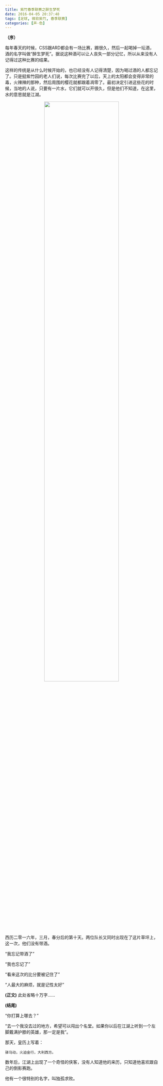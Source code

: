 ```yaml
---
title: 紫竹春季联赛之醉生梦死
date: 2016-04-05 20:37:48
tags: [足球, 微软紫竹, 春季联赛]
categories: [声·色]
---
```




__（序）__

每年春天的时候，CSS跟ARD都会有一场比赛，踢很久，然后一起喝掉一坛酒，酒的名字叫做“醉生梦死”。据说这种酒可以让人丧失一部分记忆，所以从来没有人记得过这种比赛的结果。

这样的传统是从什么时候开始的，也已经没有人记得清楚，因为喝过酒的人都忘记了。只是挺紫竹园的老人们说，每次比赛完了以后，天上的太阳都会变得非常的毒，火辣辣的那种，然后周围的樱花就都跟着凋零了。最初决定引进这些花的时候，当地的人说，只要有一片水，它们就可以开很久，但是他们不知道，在这里，水的意思就是江湖。

<div align="center">
<img src="captain.png" width="70%" align="center">
</div>


西历二零一六年，三月，春分后的第十天。两位队长又同时出现在了这片草坪上，这一次，他们没有带酒。

“我忘记带酒了”

“我也忘记了”

“看来这次的比分要被记住了”

“人最大的麻烦，就是记性太好”




__(正文)__
此处省略十万字......

__(结尾)__


“你打算上哪去？”

“去一个我没去过的地方，希望可以闯出个名堂。如果你以后在江湖上听到一个左脚戴满护膝的英雄，那一定是我”。


那天，皇历上写着：

```
驿马动，火迫金行，大利西方。
```

数年后，江湖上出现了一个奇怪的侠客，没有人知道他的来历，只知道他喜欢跟自己的倒影赛跑。

他有一个很特别的名字，叫独孤求败。

